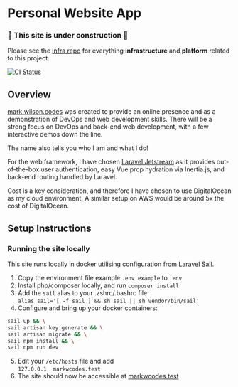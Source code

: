 # Personal Website App

### 🚧 This site is under construction 🚧

Please see the [infra repo](https://github.com/markwcodes/personal-website-infra) for everything **infrastructure** and **platform** related to this project.

[![CI Status](https://github.com/markwcodes/personal-website/actions/workflows/ci.yml/badge.svg)](https://github.com/markwcodes/personal-website/actions)

## Overview

[mark.wilson.codes](https://mark.wilson.codes) was created to provide an online presence and as a demonstration of DevOps and web development skills. There will be a strong focus on DevOps and back-end web development, with a few interactive demos down the line.

The name also tells you who I am and what I do!

For the web framework, I have chosen [Laravel Jetstream](https://jetstream.laravel.com) as it provides out-of-the-box user authentication, easy Vue prop hydration via Inertia.js, and back-end routing handled by Laravel.

Cost is a key consideration, and therefore I have chosen to use DigitalOcean as my cloud environment. A similar setup on AWS would be around 5x the cost of DigitalOcean.

## Setup Instructions

### Running the site locally

This site runs locally in docker utilising configuration from [Laravel Sail](https://laravel.com/docs/sail).

1. Copy the environment file example `.env.example` to `.env`
2. Install php/composer locally, and run `composer install`
3. Add the `sail` alias to your .zshrc/.bashrc file:\
   `alias sail='[ -f sail ] && sh sail || sh vendor/bin/sail'`
4. Configure and bring up your docker containers:

``` bash
sail up && \
sail artisan key:generate && \
sail artisan migrate && \
sail npm install && \
sail npm run dev
```

5. Edit your `/etc/hosts` file and add\
   `127.0.0.1  markwcodes.test`
6. The site should now be accessible at [markwcodes.test](http://markwcodes.test)
